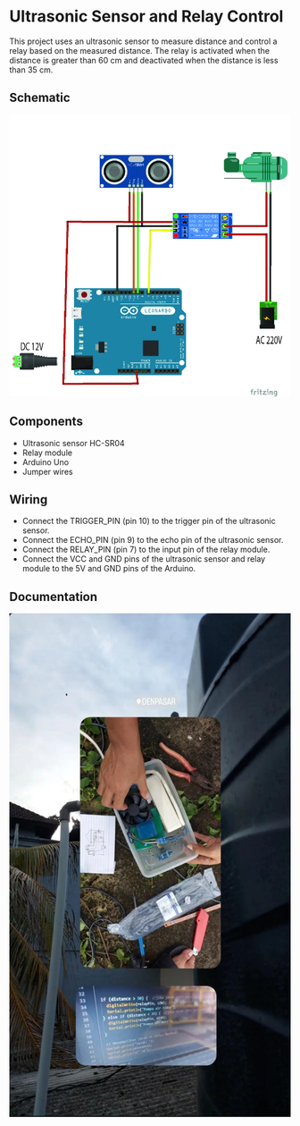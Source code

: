 # Ultrasonic Sensor and Relay Control

This project uses an ultrasonic sensor to measure distance and control a relay based on the measured distance. The relay is activated when the distance is greater than 60 cm and deactivated when the distance is less than 35 cm.

## Schematic 
![alt_text](https://raw.githubusercontent.com/MadeAgus22/code_mikokontroler/3261d3ae06953b92106cb7032b184f3db9847d59/picture/Automatic%20pump/Artboard%201-100.jpg?raw=true)
## Components

- Ultrasonic sensor HC-SR04
- Relay module
- Arduino Uno
- Jumper wires

## Wiring

- Connect the TRIGGER_PIN (pin 10) to the trigger pin of the ultrasonic sensor.
- Connect the ECHO_PIN (pin 9) to the echo pin of the ultrasonic sensor.
- Connect the RELAY_PIN (pin 7) to the input pin of the relay module.
- Connect the VCC and GND pins of the ultrasonic sensor and relay module to the 5V and GND pins of the Arduino.
## Documentation
![alt_text](https://raw.githubusercontent.com/MadeAgus22/code_mikokontroler/3261d3ae06953b92106cb7032b184f3db9847d59/picture/Automatic%20pump/doc.jpg?raw=true)
